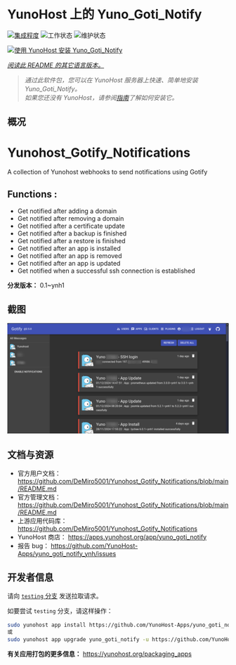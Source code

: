 <!--
注意：此 README 由 <https://github.com/YunoHost/apps/tree/master/tools/readme_generator> 自动生成
请勿手动编辑。
-->

# YunoHost 上的 Yuno_Goti_Notify

[![集成程度](https://apps.yunohost.org/badge/integration/yuno_goti_notify)](https://ci-apps.yunohost.org/ci/apps/yuno_goti_notify/)
![工作状态](https://apps.yunohost.org/badge/state/yuno_goti_notify)
![维护状态](https://apps.yunohost.org/badge/maintained/yuno_goti_notify)

[![使用 YunoHost 安装 Yuno_Goti_Notify](https://install-app.yunohost.org/install-with-yunohost.svg)](https://install-app.yunohost.org/?app=yuno_goti_notify)

*[阅读此 README 的其它语言版本。](./ALL_README.md)*

> *通过此软件包，您可以在 YunoHost 服务器上快速、简单地安装 Yuno_Goti_Notify。*  
> *如果您还没有 YunoHost，请参阅[指南](https://yunohost.org/install)了解如何安装它。*

## 概况

# Yunohost_Gotify_Notifications
A collection of Yunohost webhooks to send notifications using Gotify

## Functions :
  * Get notified after adding a domain
  * Get notified after removing a domain
  * Get notified after a certificate update
  * Get notified after a backup is finished
  * Get notified after a restore is finished
  * Get notified after an app is installed
  * Get notified after an app is removed
  * Get notified after an app is updated
  * Get notified when a successful ssh connection is established


**分发版本：** 0.1~ynh1

## 截图

![Yuno_Goti_Notify 的截图](./doc/screenshots/IMG_20241205_224629.png)

## 文档与资源

- 官方用户文档： <https://github.com/DeMiro5001/Yunohost_Gotify_Notifications/blob/main/README.md>
- 官方管理文档： <https://github.com/DeMiro5001/Yunohost_Gotify_Notifications/blob/main/README.md>
- 上游应用代码库： <https://github.com/DeMiro5001/Yunohost_Gotify_Notifications>
- YunoHost 商店： <https://apps.yunohost.org/app/yuno_goti_notify>
- 报告 bug： <https://github.com/YunoHost-Apps/yuno_goti_notify_ynh/issues>

## 开发者信息

请向 [`testing` 分支](https://github.com/YunoHost-Apps/yuno_goti_notify_ynh/tree/testing) 发送拉取请求。

如要尝试 `testing` 分支，请这样操作：

```bash
sudo yunohost app install https://github.com/YunoHost-Apps/yuno_goti_notify_ynh/tree/testing --debug
或
sudo yunohost app upgrade yuno_goti_notify -u https://github.com/YunoHost-Apps/yuno_goti_notify_ynh/tree/testing --debug
```

**有关应用打包的更多信息：** <https://yunohost.org/packaging_apps>
